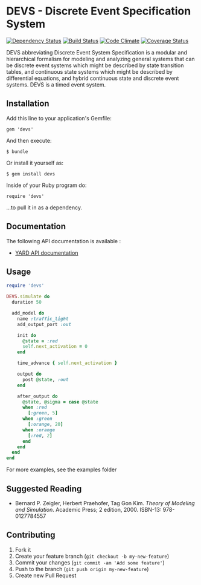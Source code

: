 # DEVS - Discrete Event Specification System

[![Dependency Status](https://gemnasium.com/romain1189/devs.png)](https://gemnasium.com/romain1189/devs)
[![Build Status](https://secure.travis-ci.org/devs-ruby/devs.png?branch=master)](http://travis-ci.org/devs-ruby/devs)
[![Code Climate](https://codeclimate.com/github/devs-ruby/devs.png)](https://codeclimate.com/github/devs-ruby/devs)
[![Coverage Status](https://coveralls.io/repos/romain1189/devs/badge.png)](https://coveralls.io/r/romain1189/devs)

DEVS abbreviating Discrete Event System Specification is a modular and hierarchical formalism for modeling and analyzing general systems that can be discrete event systems which might be described by state transition tables, and continuous state systems which might be described by differential equations, and hybrid continuous state and discrete event systems. DEVS is a timed event system.

## Installation

Add this line to your application's Gemfile:

    gem 'devs'

And then execute:

    $ bundle

Or install it yourself as:

    $ gem install devs

Inside of your Ruby program do:

    require 'devs'

...to pull it in as a dependency.

## Documentation

The following API documentation is available :

* [YARD API documentation](http://www.rubydoc.info/github/devs-ruby/devs/master/frames)

## Usage

```ruby
require 'devs'

DEVS.simulate do
  duration 50

  add_model do
    name :traffic_light
    add_output_port :out

    init do
      @state = :red
      self.next_activation = 0
    end

    time_advance { self.next_activation }

    output do
      post @state, :out
    end

    after_output do
      @state, @sigma = case @state
      when :red
        [:green, 5]
      when :green
        [:orange, 20]
      when :orange
        [:red, 2]
      end
    end
  end
end
```

For more examples, see the examples folder

## Suggested Reading

* Bernard P. Zeigler, Herbert Praehofer, Tag Gon Kim. *Theory of Modeling and Simulation*. Academic Press; 2 edition, 2000. ISBN-13: 978-0127784557

## Contributing

1. Fork it
2. Create your feature branch (`git checkout -b my-new-feature`)
3. Commit your changes (`git commit -am 'Add some feature'`)
4. Push to the branch (`git push origin my-new-feature`)
5. Create new Pull Request
